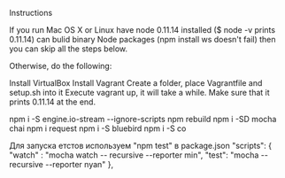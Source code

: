 Instructions

If you run Mac OS X or Linux
have node 0.11.14 installed ($ node -v prints 0.11.14)
can bulid binary Node packages (npm install ws doesn't fail)
then you can skip all the steps below.

Otherwise, do the following:

Install VirtualBox
Install Vagrant
Create a folder, place Vagrantfile and setup.sh into it
Execute vagrant up, it will take a while. Make sure that it prints 0.11.14 at the end.

npm i -S engine.io-stream --ignore-scripts
npm rebuild
npm i -SD mocha chai
npm i request
npm i -S bluebird
npm i -S co




Для запуска етстов используем "npm test" в package.json
  "scripts": {
    "watch" : "mocha watch -- recursive --reporter min",
    "test": "mocha --recursive --reporter nyan"
  },

